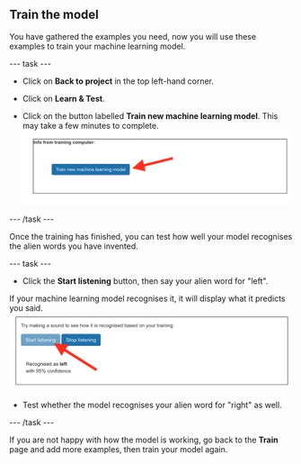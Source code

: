 ## Train the model

You have gathered the examples you need, now you will use these examples to train your machine learning model.

--- task ---

+ Click on **Back to project** in the top left-hand corner.

+ Click on **Learn & Test**.

+ Click on the button labelled **Train new machine learning model**. This may take a few minutes to complete.
![Arrow pointing to button saying Train new machine learning model](images/train-new-model.png)

--- /task ---

Once the training has finished, you can test how well your model recognises the alien words you have invented.  

--- task ---

+ Click the **Start listening** button, then say your alien word for "left". 

If your machine learning model recognises it, it will display what it predicts you said.
![Arrow pointing to the start listening button](images/test-your-model.png)

+ Test whether the model recognises your alien word for "right" as well.

--- /task ---

If you are not happy with how the model is working, go back to the **Train** page and add more examples, then train your model again.



